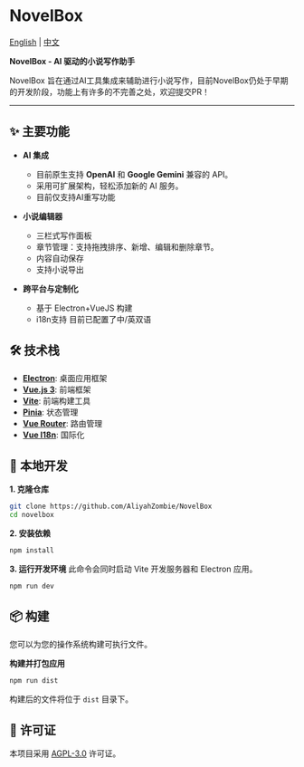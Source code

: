 # NovelBox

[English](./README.md) | [中文](./README.zh-CN.md)


**NovelBox - AI 驱动的小说写作助手**

NovelBox 旨在通过AI工具集成来辅助进行小说写作，目前NovelBox仍处于早期的开发阶段，功能上有许多的不完善之处，欢迎提交PR！

---

## ✨ 主要功能

*   **AI 集成**
    *   目前原生支持 **OpenAI** 和 **Google Gemini** 兼容的 API。
    *   采用可扩展架构，轻松添加新的 AI 服务。
    *   目前仅支持AI重写功能

*   **小说编辑器**
    *   三栏式写作面板
    *   章节管理：支持拖拽排序、新增、编辑和删除章节。
    *   内容自动保存
    *   支持小说导出

*   **跨平台与定制化**
    *   基于 Electron+VueJS 构建
    *   i18n支持 目前已配置了中/英双语

## 🛠️ 技术栈

*   **[Electron](https://www.electronjs.org/)**: 桌面应用框架
*   **[Vue.js 3](https://vuejs.org/)**: 前端框架
*   **[Vite](https://vitejs.dev/)**: 前端构建工具
*   **[Pinia](https://pinia.vuejs.org/)**: 状态管理
*   **[Vue Router](https://router.vuejs.org/)**: 路由管理
*   **[Vue I18n](https://vue-i18n.intlify.dev/)**: 国际化

## 🚀 本地开发

**1. 克隆仓库**
```bash
git clone https://github.com/AliyahZombie/NovelBox
cd novelbox
```

**2. 安装依赖**
```bash
npm install
```

**3. 运行开发环境**
此命令会同时启动 Vite 开发服务器和 Electron 应用。
```bash
npm run dev
```

## 📦 构建

您可以为您的操作系统构建可执行文件。

**构建并打包应用**
```bash
npm run dist
```

构建后的文件将位于 `dist` 目录下。

## 📄 许可证

本项目采用 [AGPL-3.0](LICENSE) 许可证。